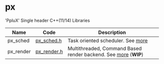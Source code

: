# px
'PpluX' Single header C++(11/14) Libraries
 
| Name | Code | Description |
|------|------|-------------|
| px_sched | [px_sched.h](px_sched.h) | Task oriented scheduler. See [more](README_px_sched.md) |
| px_render | [px_render.h](px_render.h) | Multithreaded, Command Based render backend. See [more](README_px_render.md) (**WIP**)|


